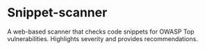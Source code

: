 # Snippet-scanner
A web-based scanner that checks code snippets for OWASP Top vulnerabilities. Highlights severity and provides recommendations.
